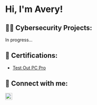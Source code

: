 <h1>Hi, I'm Avery! 

<h2>👨‍💻 Cybersecurity Projects:</h2>
In progress...
    
<h2>📜 Certifications:</h2>

-   [Test Out PC Pro](https://certification.testout.com/verifycert/6-2C6-V38UU6)

<h2> 🤳 Connect with me:</h2>

[<img align="left" alt="AveryJohns | LinkedIn" width="22px" src="https://cdn.jsdelivr.net/npm/simple-icons@v3/icons/linkedin.svg" />][linkedin]

[linkedin]: https://www.linkedin.com/in/avery-johns-a1a5b1247/

<!--
**joshmadakor1/joshmadakor1** is a ✨ _special_ ✨ repository because its `README.md` (this file) appears on your GitHub profile.

Here are some ideas to get you started:

- 🔭 I’m currently working on ...
- 🌱 I’m currently learning ...
- 👯 I’m looking to collaborate on ...
- 🤔 I’m looking for help with ...
- 💬 Ask me about ...
- 📫 How to reach me: ...
- 😄 Pronouns: ...
- ⚡ Fun fact: ...
-->
